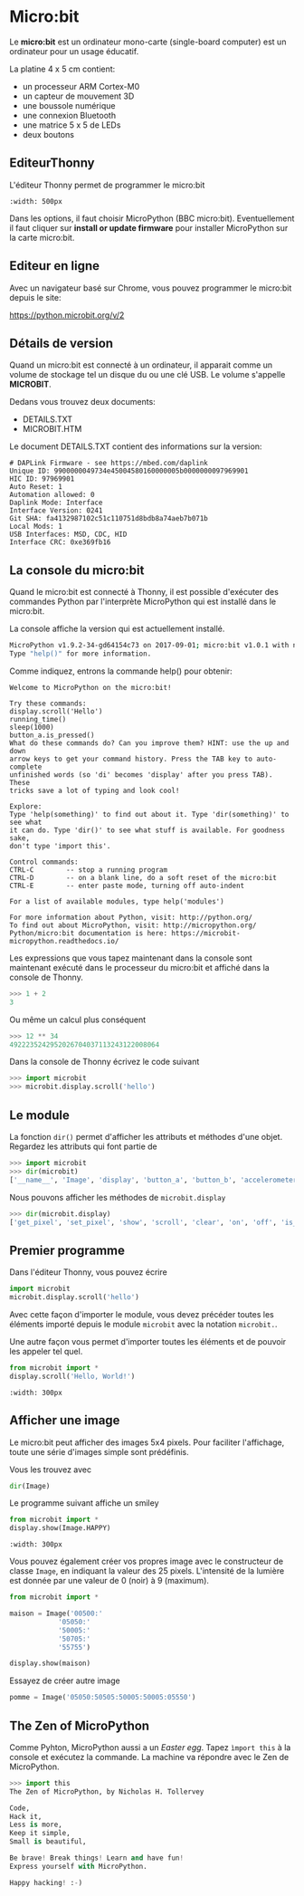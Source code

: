 # Micro:bit

Le **micro:bit**  est un ordinateur mono-carte (single-board computer) est un ordinateur pour un usage éducatif.

La platine 4 x 5 cm contient:

- un processeur ARM Cortex-M0
- un capteur de mouvement 3D
- une boussole numérique
- une connexion Bluetooth
- une matrice 5 x 5 de LEDs
- deux boutons

## EditeurThonny

L'éditeur Thonny permet de programmer le micro:bit

```{image} thonny_microbit.png
:width: 500px
```

Dans les options, il faut choisir MicroPython (BBC micro:bit). Eventuellement il faut cliquer sur **install or update firmware** pour installer MicroPython sur la carte micro:bit.

## Editeur en ligne

Avec un navigateur basé sur Chrome, vous pouvez programmer le micro:bit depuis le site:

<https://python.microbit.org/v/2>

## Détails de version

Quand un micro:bit est connecté à un ordinateur, il apparait comme un volume de stockage tel un disque du ou une clé USB. Le volume s'appelle **MICROBIT**.

Dedans vous trouvez deux documents:

- DETAILS.TXT
- MICROBIT.HTM

Le document DETAILS.TXT contient des informations sur la version:

```text
# DAPLink Firmware - see https://mbed.com/daplink
Unique ID: 9900000049734e45004580160000005b0000000097969901
HIC ID: 97969901
Auto Reset: 1
Automation allowed: 0
Daplink Mode: Interface
Interface Version: 0241
Git SHA: fa4132987102c51c110751d8bdb8a74aeb7b071b
Local Mods: 1
USB Interfaces: MSD, CDC, HID
Interface CRC: 0xe369fb16
```

## La console du micro:bit

Quand le micro:bit est connecté à Thonny, il est possible d'exécuter des commandes Python par l'interprète MicroPython qui est installé dans le micro:bit.

La console affiche la version qui est actuellement installé.

```bash
MicroPython v1.9.2-34-gd64154c73 on 2017-09-01; micro:bit v1.0.1 with nRF51822
Type "help()" for more information.
```

Comme indiquez, entrons la commande help() pour obtenir:

```text
Welcome to MicroPython on the micro:bit!

Try these commands:
display.scroll('Hello')
running_time()
sleep(1000)
button_a.is_pressed()
What do these commands do? Can you improve them? HINT: use the up and down
arrow keys to get your command history. Press the TAB key to auto-complete
unfinished words (so 'di' becomes 'display' after you press TAB). These
tricks save a lot of typing and look cool!

Explore:
Type 'help(something)' to find out about it. Type 'dir(something)' to see what
it can do. Type 'dir()' to see what stuff is available. For goodness sake,
don't type 'import this'.

Control commands:
CTRL-C        -- stop a running program
CTRL-D        -- on a blank line, do a soft reset of the micro:bit
CTRL-E        -- enter paste mode, turning off auto-indent

For a list of available modules, type help('modules')

For more information about Python, visit: http://python.org/
To find out about MicroPython, visit: http://micropython.org/
Python/micro:bit documentation is here: https://microbit-micropython.readthedocs.io/
```

Les expressions que vous tapez maintenant dans la console sont maintenant exécuté dans le processeur du micro:bit et affiché dans la console de Thonny.

```python
>>> 1 + 2
3
```

Ou même un calcul plus conséquent

```python
>>> 12 ** 34
4922235242952026704037113243122008064
```

Dans la console de Thonny écrivez le code suivant

```python
>>> import microbit
>>> microbit.display.scroll('hello')
```

## Le module

La fonction `dir()` permet d'afficher les attributs et méthodes d'une objet.
Regardez les attributs qui font partie de

```python
>>> import microbit
>>> dir(microbit)
['__name__', 'Image', 'display', 'button_a', 'button_b', 'accelerometer', 'compass', 'i2c', 'uart', 'spi', 'reset', 'sleep', 'running_time', 'panic', 'temperature', 'pin0', 'pin1', 'pin2', 'pin3', 'pin4', 'pin5', 'pin6', 'pin7', 'pin8', 'pin9', 'pin10', 'pin11', 'pin12', 'pin13', 'pin14', 'pin15', 'pin16', 'pin19', 'pin20']
```

Nous pouvons afficher les méthodes de `microbit.display`

```python
>>> dir(microbit.display)
['get_pixel', 'set_pixel', 'show', 'scroll', 'clear', 'on', 'off', 'is_on', 'read_light_level']
```

## Premier programme

Dans l'éditeur Thonny, vous pouvez écrire

```python
import microbit
microbit.display.scroll('hello')
```

Avec cette façon d'importer le module, vous devez précéder toutes les éléments importé depuis le module `microbit` avec la notation `microbit.`.

Une autre façon vous permet d'importer toutes les éléments et de pouvoir les appeler tel quel.

```python
from microbit import *
display.scroll('Hello, World!')
```

```{image} scroll-hello1.gif
:width: 300px
```

## Afficher une image

Le micro:bit peut afficher des images 5x4 pixels.
Pour faciliter l'affichage, toute une série d'images simple sont prédéfinis.

Vous les trouvez avec

```python
dir(Image)
````

Le programme suivant affiche un smiley

```python
from microbit import *
display.show(Image.HAPPY)
```

```{image} happy.png
:width: 300px
```

Vous pouvez également créer vos propres image avec le constructeur de classe `Image`, en indiquant la valeur des 25 pixels. L'intensité de la lumière est donnée par une valeur de 0 (noir) à 9 (maximum).

```python
from microbit import *

maison = Image('00500:'
            '05050:'
            '50005:'
            '50705:'
            '55755')

display.show(maison)
```

Essayez de créer autre image

```python
pomme = Image('05050:50505:50005:50005:05550')
```

## The Zen of MicroPython

Comme Pyhton, MicroPython aussi a un *Easter egg*. Tapez `ìmport this` à la console et exécutez la commande. 
La machine va répondre avec le Zen de MicroPython.

```python
>>> import this
The Zen of MicroPython, by Nicholas H. Tollervey

Code,
Hack it,
Less is more,
Keep it simple,
Small is beautiful,

Be brave! Break things! Learn and have fun!
Express yourself with MicroPython.

Happy hacking! :-)
```
